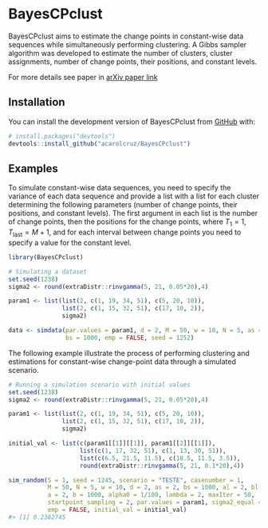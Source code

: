 
<!-- README.md is generated from README.Rmd. Please edit that file -->

# BayesCPclust

<!-- badges: start -->
<!-- badges: end -->

BayesCPclust aims to estimate the change points in constant-wise data
sequences while simultaneously performing clustering. A Gibbs sampler
algorithm was developed to estimate the number of clusters, cluster
assignments, number of change points, their positions, and constant
levels.

For more details see paper in [arXiv paper
link](https://arxiv.org/abs/2305.17631)

## Installation

You can install the development version of BayesCPclust from
[GitHub](https://github.com/) with:

``` r
# install.packages("devtools")
devtools::install_github("acarolcruz/BayesCPclust")
```

## Examples

To simulate constant-wise data sequences, you need to specify the
variance of each data sequence and provide a list with a list for each
cluster determining the following parameters (number of change points,
their positions, and constant levels). The first argument in each list
is the number of change points, then the positions for the change
points, where $T_1 = 1, T_\text{last} = M + 1$, and for each interval
between change points you need to specify a value for the constant
level.

``` r
library(BayesCPclust)

# Simulating a dataset
set.seed(1238)
sigma2 <- round(extraDistr::rinvgamma(5, 21, 0.05*20),4)

param1 <- list(list(2, c(1, 19, 34, 51), c(5, 20, 10)), 
               list(2, c(1, 15, 32, 51), c(17, 10, 2)),
               sigma2)

data <- simdata(par.values = param1, d = 2, M = 50, w = 10, N = 5, as = 2,
                bs = 1000, emp = FALSE, seed = 1252)
```

The following example illustrate the process of performing clustering
and estimations for constant-wise change-point data through a simulated
scenario.

``` r
# Running a simulation scenario with initial values
set.seed(1238)
sigma2 <- round(extraDistr::rinvgamma(5, 21, 0.05*20),4)

param1 <- list(list(2, c(1, 19, 34, 51), c(5, 20, 10)),
               list(2, c(1, 15, 32, 51), c(17, 10, 2)),
               sigma2)

initial_val <- list(c(param1[[1]][[1]], param1[[2]][[1]]),
                    list(c(1, 17, 32, 51), c(1, 13, 30, 51)),
                    list(c(6.5, 21.5, 11.5), c(18.5, 11.5, 3.5)),
                    round(extraDistr::rinvgamma(5, 21, 0.1*20),4))

sim_random(S = 1, seed = 1245, scenario = "TESTE", casenumber = 1,
           M = 50, N = 5, w = 10, d = 2, as = 2, bs = 1000, al = 2, bl = 1000,
           a = 2, b = 1000, alpha0 = 1/100, lambda = 2, maxIter = 50,
           startpoint_sampling = 2, par.values = param1, sigma2_equal = FALSE,
           emp = FALSE, initial_val = initial_val)
#> [1] 0.2382745
```
